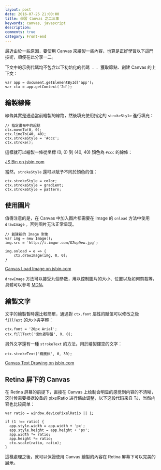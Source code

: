 ```yaml
---
layout: post
date: 2016-07-25 21:00:00
title: 學習 Canvas 之二三事
keywords: canvas, javascript
description:
comments: true
category: Front-end
---
```


最近由於一些原因，要使用 Canvas 來繪製一些內容，也算是正好學習以下這門技術，順便在此分享一二。

下文中的示例代碼均不包含以下初始化的代碼 ﹣﹣ 獲取節點、創建 Canvas 的上下文：

```
var app = document.getElementById('app');
var ctx = app.getContext('2d');
```

## 繪製線條

線條其實是通過當前繪製的線路，然後填充使用指定的 `strokeStyle` 進行填充：

```
// 指定畫布中的起點
ctx.moveTo(0, 0);
ctx.lineTo(40, 40);
ctx.strokeStyle = '#ccc';
ctx.stroke();
```

這樣就可以繪製一條從坐標 (0, 0) 到 (40, 40) 顏色為 `#ccc` 的線條：

<a class="jsbin-embed" href="http://jsbin.com/xecawe/embed?js,output">JS Bin on jsbin.com</a><script src="http://static.jsbin.com/js/embed.min.js?3.38.10"></script>

當然，`strokeStyle` 還可以賦予不同於顏色的值：

```
ctx.strokeStyle = color;
ctx.strokeStyle = gradient;
ctx.strokeStyle = pattern;
```

## 使用圖片

值得注意的是，在 Canvas 中加入图片都需要在 Image 的 `onload` 方法中使用 `drawImage`  ，否则图片无法正常呈现。

```
// 創建新的 Image 對象
var img = new Image();
img.src = 'http://i.imgur.com/OZup9ew.jpg';

img.onload = e => {
	ctx.drawImage(img, 0, 0);
}
```

<a class="jsbin-embed" href="http://jsbin.com/gaxonow/embed?js,output">Canvas Load Image on jsbin.com</a><script src="http://static.jsbin.com/js/embed.min.js?3.38.10"></script>

`drawImage` 方法可以接受九個參數，用以控制圖片的大小、位置以及如何剪裁等，具體可以參考 [MDN](https://developer.mozilla.org/en-US/docs/Web/API/CanvasRenderingContext2D/drawImage)。

## 繪製文字

文字的繪製暫時還比較簡單，通過對 `ctx.font` 屬性的賦值可以修改之後 `fillText` 的大小與字體：

```
ctx.font = '20px Arial';
ctx.fillText('復仇者聯盟', 0, 0);
```

另外文字還有一種 `strokeText` 的方法，用於繪製鏤空的文字：

```
ctx.strokeText('鋼鐵俠', 0, 30);
```

<a class="jsbin-embed" href="http://jsbin.com/zusode/embed?js,output">Canvas Text Drawing on jsbin.com</a><script src="http://static.jsbin.com/js/embed.min.js?3.38.10"></script>

## Retina 屏下的 Canvas

在 Retina 屏幕的前提下，直接在 Canvas 上绘制会明显的感觉到内容的不清晰，这时候需要根据设备的 pixelRatio 进行缩放调整，以下这段代码来自 TJ，当然内容也比较简单：

```
var ratio = window.devicePixelRatio || 1;

if (1 !== ratio) {
  app.style.width = app.width + 'px';
  app.style.height = app.height + 'px';
  app.width *= ratio;
  app.height *= ratio;
  ctx.scale(ratio, ratio);
}
```

這樣處理之後，就可以保證使用 Canvas 繪製的內容在 Retina 屏幕下可以完美的展示。
